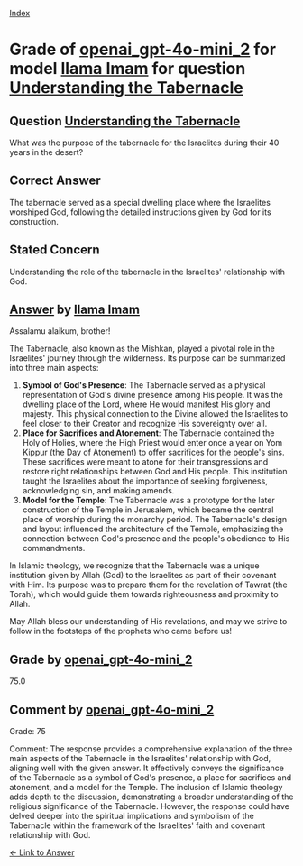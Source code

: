 
[Index](../../../../index.md)
# Grade of [openai_gpt-4o-mini_2](../../../grading_models/openai_gpt-4o-mini_2.md) for model [llama Imam](../../../answering_models/llama_Imam.md) for question [Understanding the Tabernacle](../../../questions/Understanding_the_Tabernacle.md)

## Question [Understanding the Tabernacle](../../../questions/Understanding_the_Tabernacle.md)
What was the purpose of the tabernacle for the Israelites during their 40 years in the desert?

## Correct Answer
The tabernacle served as a special dwelling place where the Israelites worshiped God, following the detailed instructions given by God for its construction.

## Stated Concern
Understanding the role of the tabernacle in the Israelites' relationship with God.

## [Answer](../Understanding_the_Tabernacle.md) by [llama Imam](../../../answering_models/llama_Imam.md)
Assalamu alaikum, brother!

The Tabernacle, also known as the Mishkan, played a pivotal role in the Israelites' journey through the wilderness. Its purpose can be summarized into three main aspects:

1. **Symbol of God's Presence**: The Tabernacle served as a physical representation of God's divine presence among His people. It was the dwelling place of the Lord, where He would manifest His glory and majesty. This physical connection to the Divine allowed the Israelites to feel closer to their Creator and recognize His sovereignty over all.
2. **Place for Sacrifices and Atonement**: The Tabernacle contained the Holy of Holies, where the High Priest would enter once a year on Yom Kippur (the Day of Atonement) to offer sacrifices for the people's sins. These sacrifices were meant to atone for their transgressions and restore right relationships between God and His people. This institution taught the Israelites about the importance of seeking forgiveness, acknowledging sin, and making amends.
3. **Model for the Temple**: The Tabernacle was a prototype for the later construction of the Temple in Jerusalem, which became the central place of worship during the monarchy period. The Tabernacle's design and layout influenced the architecture of the Temple, emphasizing the connection between God's presence and the people's obedience to His commandments.

In Islamic theology, we recognize that the Tabernacle was a unique institution given by Allah (God) to the Israelites as part of their covenant with Him. Its purpose was to prepare them for the revelation of Tawrat (the Torah), which would guide them towards righteousness and proximity to Allah.

May Allah bless our understanding of His revelations, and may we strive to follow in the footsteps of the prophets who came before us!

## Grade by [openai_gpt-4o-mini_2](../../../grading_models/openai_gpt-4o-mini_2.md)
75.0

## Comment by [openai_gpt-4o-mini_2](../../../grading_models/openai_gpt-4o-mini_2.md)
Grade: 75

Comment: The response provides a comprehensive explanation of the three main aspects of the Tabernacle in the Israelites' relationship with God, aligning well with the given answer. It effectively conveys the significance of the Tabernacle as a symbol of God's presence, a place for sacrifices and atonement, and a model for the Temple. The inclusion of Islamic theology adds depth to the discussion, demonstrating a broader understanding of the religious significance of the Tabernacle. However, the response could have delved deeper into the spiritual implications and symbolism of the Tabernacle within the framework of the Israelites' faith and covenant relationship with God.

[&lt;- Link to Answer](../Understanding_the_Tabernacle.md)
